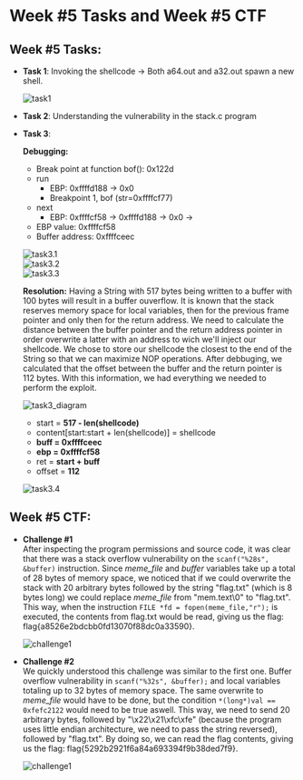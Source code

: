 # Week \#5 Tasks and Week \#5 CTF

## Week \#5 Tasks:

- **Task 1**: Invoking the shellcode -> Both a64.out and a32.out spawn a new shell.

    ![task1](docs/week5/tasks/task1.png)

- **Task 2**: Understanding the vulnerability in the stack.c program
- **Task 3**:

    **Debugging:** 
    - Break point at function bof(): 0x122d
    - run
      - EBP: 0xffffd188 -> 0x0
      - Breakpoint 1, bof (str=0xffffcf77)
    - next
      - EBP: 0xffffcf58 -> 0xffffd188 -> 0x0 -> 
    - EBP value: 0xffffcf58
    - Buffer address: 0xffffceec  
  

    ![task3.1](docs/week5/tasks/task3.1.png)  
    ![task3.2](docs/week5/tasks/task3.2.png)  
    ![task3.3](docs/week5/tasks/task3.3.png)  
    
    
    **Resolution:** Having a String with 517 bytes being written to a buffer with 100 bytes will result in a buffer ouverflow. It is known that the stack reserves memory space for local variables, then for the previous frame pointer and only then for the return address. We need to calculate the distance between the buffer pointer and the return address pointer in order overwrite a latter with an address to wich we'll inject our shellcode. We chose to store our shellcode the closest to the end of the String so that we can maximize NOP operations. After debbuging, we calculated that the offset between the buffer and the return pointer is 112 bytes. With this information, we had everything we needed to perform the exploit.

    ![task3_diagram](docs/week5/tasks/stack_diagram.png)

    - start = **517 - len(shellcode)** 
    - content[start:start + len(shellcode)] = shellcode
    - **buff = 0xffffceec**
    - **ebp = 0xffffcf58**
    - ret = **start + buff**
    - offset = **112**

    ![task3.4](docs/week5/tasks/task3.4.png)


## Week \#5 CTF:

- **Challenge \#1**  
    After inspecting the program permissions and source code, it was clear that there was a stack overflow vulnerability on the `scanf("%28s", &buffer)` instruction. Since *meme_file* and *buffer* variables take up a total of 28 bytes of memory space, we noticed that if we could overwrite the stack with 20 arbitrary bytes followed by the string "flag.txt" (which is 8 bytes long) we could replace *meme_file* from "mem.text\0" to "flag.txt". This way, when the instruction `FILE *fd = fopen(meme_file,"r");` is executed, the contents from flag.txt would be read, giving us the flag: flag{a8526e2bdcbb0fd13070f88dc0a33590}.

    ![challenge1](docs/week5/ctf/desafio%201/challenge1.png)
    
- **Challenge \#2**  
    We quickly understood this challenge was similar to the first one. Buffer overflow vulnerability in `scanf("%32s", &buffer);` and local variables totaling up to 32 bytes of memory space. The same overwrite to *meme_file* would have to be done, but the condition `*(long*)val == 0xfefc2122` would need to be true aswell. This way, we need to send 20 arbitrary bytes, followed by "\x22\x21\xfc\xfe" (because the program uses little endian architecture, we need to pass the string reversed), followed by "flag.txt". By doing so, we can read the flag contents, giving us the flag: flag{5292b2921f6a84a693394f9b38ded7f9}.

    ![challenge1](docs/week5/ctf/desafio%202/challenge2.png)


